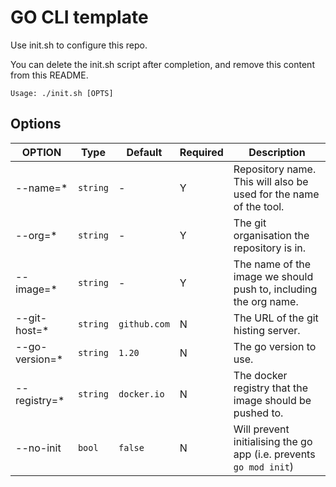 # GO CLI template

Use init.sh to configure this repo.

You can delete the init.sh script after completion, and remove this content from this README.

```
Usage: ./init.sh [OPTS]
```

## Options

| OPTION | Type | Default | Required | Description | 
| ------ | ---- | ------- | -------- | ----------- |
| --name=* | `string` | - | Y | Repository name. This will also be used for the name of the tool. |
| --org=* | `string` | - | Y | The git organisation the repository is in. |
| --image=* | `string` | - | Y | The name of the image we should push to, including the org name. |
| --git-host=* | `string` | `github.com` | N | The URL of the git histing server. |
| --go-version=* | `string` | `1.20` | N | The go version to use. |
| --registry=* | `string` | `docker.io` | N | The docker registry that the image should be pushed to. |
| --no-init | `bool` | `false` | N | Will prevent initialising the go app (i.e. prevents `go mod init`) |
